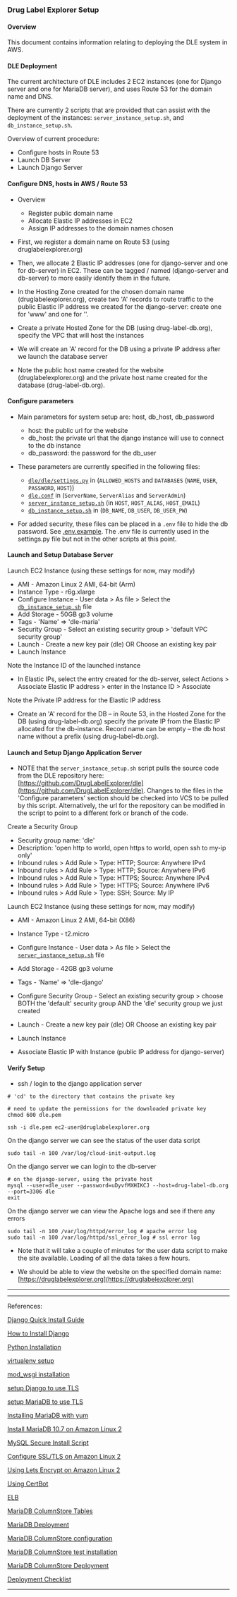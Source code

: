 
### Drug Label Explorer Setup

#### Overview

This document contains information relating to deploying the DLE system in AWS.

#### DLE Deployment

The current architecture of DLE includes 2 EC2 instances (one for Django server and one for MariaDB server), and uses Route 53 for the domain name and DNS.

There are currently 2 scripts that are provided that can assist with the deployment of the instances: `server_instance_setup.sh`, and `db_instance_setup.sh`.

Overview of current procedure:

- Configure hosts in Route 53
- Launch DB Server
- Launch Django Server


#### Configure DNS, hosts in AWS / Route 53

- Overview
  - Register public domain name
  - Allocate Elastic IP addresses in EC2
  - Assign IP addresses to the domain names chosen

- First, we register a domain name on Route 53 (using druglabelexplorer.org)
- Then, we allocate 2 Elastic IP addresses (one for django-server and one for db-server) in EC2. These can be tagged / named (django-server and db-server) to more easily identify them in the future.
- In the Hosting Zone created for the chosen domain name (druglabelexplorer.org), create two 'A' records to route traffic to the public Elastic IP address we created for the django-server: create one for 'www' and one for ''.
- Create a private Hosted Zone for the DB (using drug-label-db.org), specify the VPC that will host the instances
- We will create an 'A' record for the DB using a private IP address after we launch the database server
- Note the public host name created for the website (druglabelexplorer.org) and the private host name created for the database (drug-label-db.org).

#### Configure parameters

- Main parameters for system setup are: host, db\_host, db\_password
  - host: the public url for the website
  - db\_host: the private url that the django instance will use to connect to the db instance
  - db\_password: the password for the db_user

- These parameters are currently specified in the following files: 
    - [`dle/dle/settings.py`](../../dle/dle/settings.py) in (`ALLOWED_HOSTS` and `DATABASES` (`NAME`, `USER`, `PASSWORD`, `HOST`))
    - [`dle.conf`](./dle.conf) in (`ServerName`, `ServerAlias` and `ServerAdmin`)
    - [`server_instance_setup.sh`](./server_instance_setup.sh) (in `HOST`, `HOST_ALIAS`, `HOST_EMAIL`)
    - [`db_instance_setup.sh`](./db_instance_setup.sh) in (`DB_NAME`, `DB_USER`, `DB_USER_PW`)

- For added security, these files can be placed in a `.env` file to hide the db password. See [.env.example](../../dle/.env.example). The .env file is currently used in the settings.py file but not in the other scripts at this point.

#### Launch and Setup Database Server

Launch EC2 Instance
(using these settings for now, may modify)

- AMI - Amazon Linux 2 AMI, 64-bit (Arm)
- Instance Type - r6g.xlarge
- Configure Instance - User data > As file > Select the [`db_instance_setup.sh`](./db_instance_setup.sh) file
- Add Storage - 50GB gp3 volume
- Tags - 'Name' => 'dle-maria'
- Security Group - Select an existing security group > 'default VPC security group'
- Launch - Create a new key pair (dle) OR Choose an existing key pair
- Launch Instance

Note the Instance ID of the launched instance
- In Elastic IPs, select the entry created for the db-server, select Actions > Associate Elastic IP address > enter in the Instance ID > Associate

Note the Private IP address for the Elastic IP address
- Create an 'A' record for the DB – in Route 53, in the Hosted Zone for the DB (using drug-label-db.org) specify the private IP from the Elastic IP allocated for the db-instance. Record name can be empty – the db host name without a prefix (using drug-label-db.org).


#### Launch and Setup Django Application Server

- NOTE that the `server_instance_setup.sh` script pulls the source code from the DLE repository here: [https://github.com/DrugLabelExplorer/dle](https://github.com/DrugLabelExplorer/dle). Changes to the files in the 'Configure parameters' section should be checked into VCS to be pulled by this script. Alternatively, the url for the repository can be modified in the script to point to a different fork or branch of the code.

Create a Security Group
- Security group name: 'dle'
- Description: 'open http to world, open https to world, open ssh to my-ip only'
- Inbound rules > Add Rule > Type: HTTP; Source: Anywhere IPv4
- Inbound rules > Add Rule > Type: HTTP; Source: Anywhere IPv6
- Inbound rules > Add Rule > Type: HTTPS; Source: Anywhere IPv4
- Inbound rules > Add Rule > Type: HTTPS; Source: Anywhere IPv6
- Inbound rules > Add Rule > Type: SSH; Source: My IP

Launch EC2 Instance
(using these settings for now, may modify)

- AMI - Amazon Linux 2 AMI, 64-bit (X86)
- Instance Type - t2.micro
- Configure Instance - User data > As file > Select the [`server_instance_setup.sh`](./server_instance_setup.sh) file
- Add Storage - 42GB gp3 volume
- Tags - 'Name' => 'dle-django'
- Configure Security Group - Select an existing security group > choose BOTH the 'default' security group AND the 'dle' security group we just created
- Launch - Create a new key pair (dle) OR Choose an existing key pair
- Launch Instance


- Associate Elastic IP with Instance (public IP address for django-server)


#### Verify Setup

- ssh / login to the django application server

```
# 'cd' to the directory that contains the private key

# need to update the permissions for the downloaded private key
chmod 600 dle.pem

ssh -i dle.pem ec2-user@druglabelexplorer.org
```

On the django server we can see the status of the user data script
```
sudo tail -n 100 /var/log/cloud-init-output.log
```

On the django server we can login to the db-server
```
# on the django-server, using the private host
mysql --user=dle_user --password=uDyvfMXHIKCJ --host=drug-label-db.org --port=3306 dle
exit
```

On the django server we can view the Apache logs and see if there any errors
```
sudo tail -n 100 /var/log/httpd/error_log # apache error log
sudo tail -n 100 /var/log/httpd/ssl_error_log # ssl error log
```

- Note that it will take a couple of minutes for the user data script to make the site available. Loading of all the data takes a few hours.


- We should be able to view the website on the specified domain name: [https://druglabelexplorer.org](https://druglabelexplorer.org)

______
______

References: 

[Django Quick Install Guide](https://docs.djangoproject.com/en/4.0/intro/install/)

[How to Install Django](https://docs.djangoproject.com/en/4.0/topics/install/)

[Python Installation](https://techviewleo.com/how-to-install-python-on-amazon-linux/)

[virtualenv setup](https://aws.amazon.com/premiumsupport/knowledge-center/ec2-linux-python3-boto3/)

[mod_wsgi installation](https://modwsgi.readthedocs.io/en/develop/user-guides/quick-installation-guide.html)

[setup Django to use TLS](https://stackoverflow.com/q/4323737/1807627)

[setup MariaDB to use TLS](https://mariadb.com/kb/en/securing-connections-for-client-and-server/)

[Installing MariaDB with yum](https://mariadb.com/kb/en/yum/)

[Install MariaDB 10.7 on Amazon Linux 2](https://techviewleo.com/how-to-install-mariadb-server-on-amazon-linux/)

[MySQL Secure Install Script](https://bertvv.github.io/notes-to-self/2015/11/16/automating-mysql_secure_installation/)

[Configure SSL/TLS on Amazon Linux 2](https://docs.aws.amazon.com/AWSEC2/latest/UserGuide/SSL-on-amazon-linux-2.html)

[Using Lets Encrypt on Amazon Linux 2](https://aws.amazon.com/blogs/compute/extending-amazon-linux-2-with-epel-and-lets-encrypt/)

[Using CertBot](https://eff-certbot.readthedocs.io/en/stable/using.html)

[ELB](https://docs.aws.amazon.com/elasticloadbalancing/latest/application/create-application-load-balancer.html)

[MariaDB ColumnStore Tables](https://mariadb.com/docs/multi-node/columnstore/schema-design/create-table/)

[MariaDB Deployment](https://mariadb.com/docs/deploy/)

[MariaDB ColumnStore configuration](https://mariadb.com/docs/deploy/topologies/columnstore-object-storage/enterprise-server-10-6/)

[MariaDB ColumnStore test installation](https://fromdual.com/create-a-single-node-mariadb-columnstore-test-installation)

[MariaDB ColumnStore Deployment](https://mariadb.com/docs/deploy/topologies/single-node/community-columnstore-cs10-6/)

[Deployment Checklist](https://docs.djangoproject.com/en/4.0/howto/deployment/checklist/)

_____